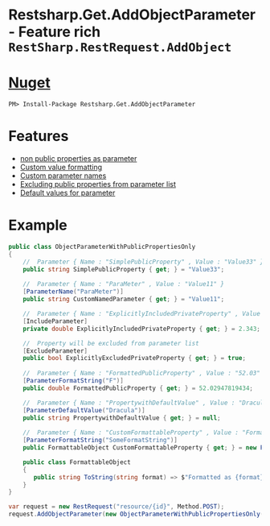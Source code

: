 # Restsharp.Get.AddObjectParameter - Feature rich `RestSharp.RestRequest.AddObject`

# [Nuget](https://www.nuget.org/packages/Restsharp.Get.AddObjectParameter)

   `PM> Install-Package Restsharp.Get.AddObjectParameter`

# Features

 - [non public properties as parameter](https://github.com/tchelidze/Restsharp.Get.AddObjectParameter/blob/master/Restsharp.Get.AddObjectParameter.Spec/when_parameter_with_public_and_included_non_public_properties_is_passed.cs)
 - [Custom value formatting](https://github.com/tchelidze/Restsharp.Get.AddObjectParameter/blob/master/Restsharp.Get.AddObjectParameter.Spec/when_parameter_with_custom_formatted_public_properties_is_passed.cs) 
 - [Custom parameter names](https://github.com/tchelidze/Restsharp.Get.AddObjectParameter/blob/master/Restsharp.Get.AddObjectParameter.Spec/when_parameter_with_custom_named_properties_is_passed.cs)
 - [Excluding public properties from parameter list](https://github.com/tchelidze/Restsharp.Get.AddObjectParameter/blob/master/Restsharp.Get.AddObjectParameter.Spec/when_parameter_with_excluded_public_properties_is_passed.cs)
 - [Default values for parameter](https://github.com/tchelidze/Restsharp.Get.AddObjectParameter/blob/master/Restsharp.Get.AddObjectParameter.Spec/when_parameter_with_properties_with_default_values_is_passed.cs)
 
 # Example
 
 ```c#
 public class ObjectParameterWithPublicPropertiesOnly
 {
     //  Parameter { Name : "SimplePublicProperty" , Value : "Value33" }
     public string SimplePublicProperty { get; } = "Value33";
     
     //  Parameter { Name : "ParaMeter" , Value : "Value11" }
     [ParameterName("ParaMeter")]
     public string CustomNamedParameter { get; } = "Value11";

     //  Parameter { Name : "ExplicitlyIncludedPrivateProperty" , Value : "2.343" }
     [IncludeParameter]     
     private double ExplicitlyIncludedPrivateProperty { get; } = 2.343;

     //  Property will be excluded from parameter list
     [ExcludeParameter]
     public bool ExplicitlyExcludedPrivateProperty { get; } = true;
     
     //  Parameter { Name : "FormattedPublicProperty" , Value : "52.03" }
     [ParameterFormatString("F")]
     public double FormattedPublicProperty { get; } = 52.02947819434;

     //  Parameter { Name : "PropertywithDefaultValue" , Value : "Dracula" }
     [ParameterDefaultValue("Dracula")]
     public string PropertywithDefaultValue { get; } = null;
     
     //  Parameter { Name : "CustomFormattableProperty" , Value : "Formatted as SomeFormatString" }
     [ParameterFormatString("SomeFormatString")]
     public FormattableObject CustomFormattableProperty { get; } = new FormattableObject();

     public class FormattableObject
     {
        public string ToString(string format) => $"Formatted as {format}";
     }
}

 var request = new RestRequest("resource/{id}", Method.POST); 
 request.AddObjectParameter(new ObjectParameterWithPublicPropertiesOnly());
 ```
